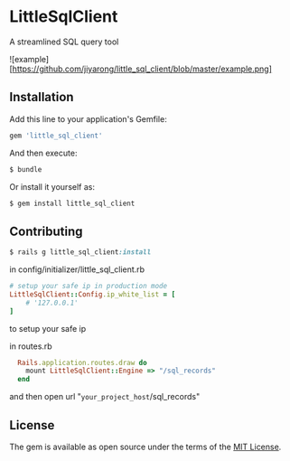 # LittleSqlClient
A streamlined SQL query tool

![example][https://github.com/jiyarong/little_sql_client/blob/master/example.png]

## Installation
Add this line to your application's Gemfile:

```ruby
gem 'little_sql_client'
```

And then execute:
```bash
$ bundle
```

Or install it yourself as:
```bash
$ gem install little_sql_client
```

## Contributing
```ruby
$ rails g little_sql_client:install
```
in config/initializer/little_sql_client.rb 
```ruby
# setup your safe ip in production mode
LittleSqlClient::Config.ip_white_list = [
    # '127.0.0.1'
]
```
to setup your safe ip

in routes.rb
```ruby
  Rails.application.routes.draw do
    mount LittleSqlClient::Engine => "/sql_records"
  end
```
and then open url "`your_project_host`/sql_records"


## License
The gem is available as open source under the terms of the [MIT License](http://opensource.org/licenses/MIT).

